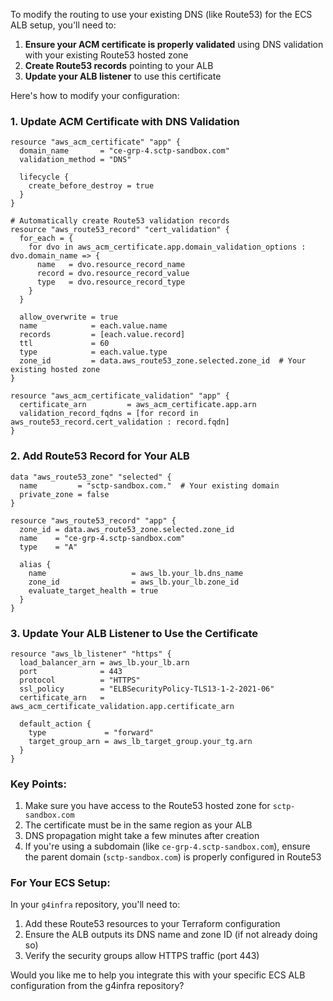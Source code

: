 To modify the routing to use your existing DNS (like Route53) for the ECS ALB setup, you'll need to:

1. **Ensure your ACM certificate is properly validated** using DNS validation with your existing Route53 hosted zone
2. **Create Route53 records** pointing to your ALB
3. **Update your ALB listener** to use this certificate

Here's how to modify your configuration:

### 1. Update ACM Certificate with DNS Validation

```hcl
resource "aws_acm_certificate" "app" {
  domain_name       = "ce-grp-4.sctp-sandbox.com"
  validation_method = "DNS"

  lifecycle {
    create_before_destroy = true
  }
}

# Automatically create Route53 validation records
resource "aws_route53_record" "cert_validation" {
  for_each = {
    for dvo in aws_acm_certificate.app.domain_validation_options : dvo.domain_name => {
      name   = dvo.resource_record_name
      record = dvo.resource_record_value
      type   = dvo.resource_record_type
    }
  }

  allow_overwrite = true
  name            = each.value.name
  records         = [each.value.record]
  ttl             = 60
  type            = each.value.type
  zone_id         = data.aws_route53_zone.selected.zone_id  # Your existing hosted zone
}

resource "aws_acm_certificate_validation" "app" {
  certificate_arn         = aws_acm_certificate.app.arn
  validation_record_fqdns = [for record in aws_route53_record.cert_validation : record.fqdn]
}
```

### 2. Add Route53 Record for Your ALB

```hcl
data "aws_route53_zone" "selected" {
  name         = "sctp-sandbox.com."  # Your existing domain
  private_zone = false
}

resource "aws_route53_record" "app" {
  zone_id = data.aws_route53_zone.selected.zone_id
  name    = "ce-grp-4.sctp-sandbox.com"
  type    = "A"

  alias {
    name                   = aws_lb.your_lb.dns_name
    zone_id                = aws_lb.your_lb.zone_id
    evaluate_target_health = true
  }
}
```

### 3. Update Your ALB Listener to Use the Certificate

```hcl
resource "aws_lb_listener" "https" {
  load_balancer_arn = aws_lb.your_lb.arn
  port              = 443
  protocol          = "HTTPS"
  ssl_policy        = "ELBSecurityPolicy-TLS13-1-2-2021-06"
  certificate_arn   = aws_acm_certificate_validation.app.certificate_arn

  default_action {
    type             = "forward"
    target_group_arn = aws_lb_target_group.your_tg.arn
  }
}
```

### Key Points:
1. Make sure you have access to the Route53 hosted zone for `sctp-sandbox.com`
2. The certificate must be in the same region as your ALB
3. DNS propagation might take a few minutes after creation
4. If you're using a subdomain (like `ce-grp-4.sctp-sandbox.com`), ensure the parent domain (`sctp-sandbox.com`) is properly configured in Route53

### For Your ECS Setup:
In your `g4infra` repository, you'll need to:
1. Add these Route53 resources to your Terraform configuration
2. Ensure the ALB outputs its DNS name and zone ID (if not already doing so)
3. Verify the security groups allow HTTPS traffic (port 443)

Would you like me to help you integrate this with your specific ECS ALB configuration from the g4infra repository?